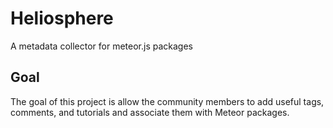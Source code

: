 Heliosphere
=============

A metadata collector for meteor.js packages

Goal
-------

The goal of this project is allow the community members to add useful tags, comments, and tutorials and associate them with Meteor packages.

